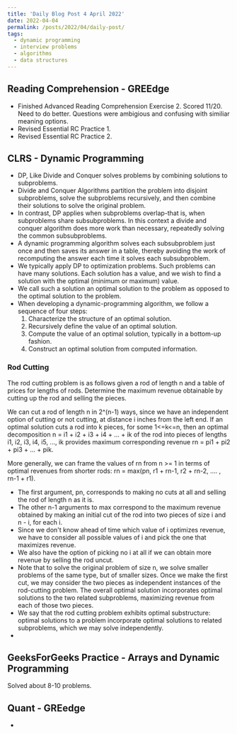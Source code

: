 ```yaml
---
title: 'Daily Blog Post 4 April 2022'
date: 2022-04-04
permalink: /posts/2022/04/daily-post/
tags:
  - dynamic programming
  - interview problems
  - algorithms
  - data structures
---
```

## Reading Comprehension - GREEdge
- Finished Advanced Reading Comprehension Exercise 2. Scored 11/20. Need to do better. Questions were ambigious and confusing with similiar meaning options.
- Revised Essential RC Practice 1.
- Revised Essential RC Practice 2.

## CLRS - Dynamic Programming
- DP, Like Divide and Conquer solves problems by combining solutions to subproblems.
- Divide and Conquer Algorithms partition the problem into disjoint subproblems, solve the subproblems recursively, and then combine their solutions to solve the original problem.
- In contrast, DP applies when subproblems overlap-that is, when subproblems share subsubproblems. In this context a divide and conquer algorithm does more work than necessary, repeatedly solving the common subsubproblems.
- A dynamic programming algorithm solves each subsubproblem just once and then saves its answer in a table, thereby avoiding the work of recomputing the answer each time it solves each subsubproblem.
- We typically apply DP to optimization problems. Such problems can have many solutions. Each solution has a value, and we wish to find a solution with the optimal (minimum or maximum) value.
- We call such a solution an optimal solution to the problem as opposed to the optimal solution to the problem.
- When developing a dynamic-programming algorithm, we follow a sequence of four steps:
  1. Characterize the structure of an optimal solution.
  2. Recursively define the value of an optimal solution.
  3. Compute the value of an optimal solution, typically in a bottom-up fashion.
  4. Construct an optimal solution from computed information.
### Rod Cutting
The rod cutting problem is as follows given a rod of length n and a table of prices for lengths of rods. 
Determine the maximum revenue obtainable by cutting up the rod and selling the pieces.

We can cut a rod of length n in 2^(n-1) ways, since we have an independent option of cutting or not cutting, at distance i inches from the left end.
If an optimal solution cuts a rod into k pieces, for some 1<=k<=n, then an optimal decomposition n = i1 + i2 + i3 + i4 + ... + ik of the rod into pieces of lengths
i1, i2, i3, i4, i5, ..., ik provides maximum corresponding revenue rn = pi1 + pi2 + pi3 + ... + pik.

More generally, we can frame the values of rn from n >= 1 in terms of optimal revenues from shorter rods:
rn = max(pn, r1 + rn-1, r2 + rn-2, .... , rn-1 + r1).
- The first argument, pn, corresponds to making no cuts at all and selling the rod of length n as it is.
- The other n-1 arguments to max correspond to the maximum revenue obtained by making an initial cut of the rod into two pieces of size i and n - i, for each i.
- Since we don't know ahead of time which value of i optimizes revenue, we have to consider all possible values of i and pick the one that maximizes revenue.
- We also have the option of picking no i at all if we can obtain more revenue by selling the rod uncut.
- Note that to solve the original problem of size n, we solve smaller problems of the same type, but of smaller sizes. Once we make the first cut, we may consider the two pieces as independent instances of the rod-cutting problem. The overall optimal solution incorporates optimal solutions to the two related subproblems, maximizing revenue from each of those two pieces.
- We say that the rod cutting problem exhibits optimal substructure: optimal solutions to a problem incorporate optimal solutions to related subproblems, which we may solve independently.
- 

## GeeksForGeeks Practice - Arrays and Dynamic Programming
Solved about 8-10 problems.

## Quant - GREedge
- 
